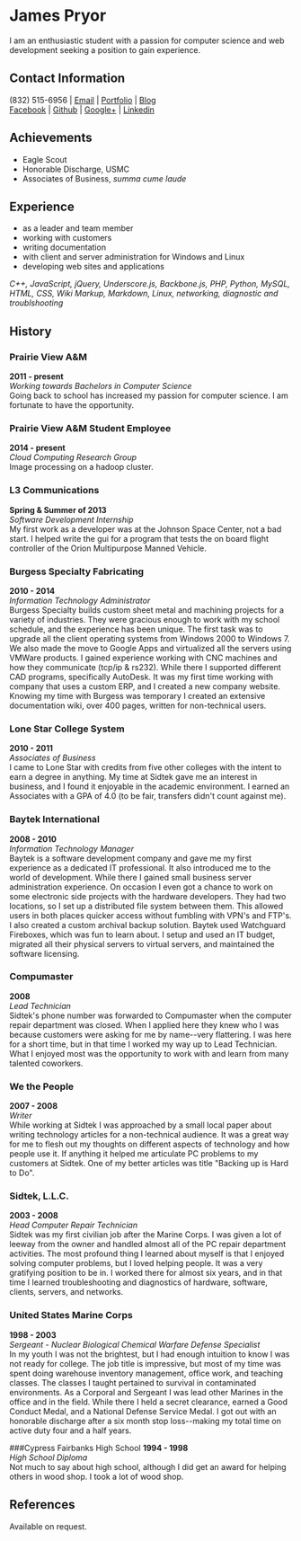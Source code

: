 James Pryor
===========

<!--markdown resume version 2-->

I am an enthusiastic student with a passion for computer science and web 
development seeking a position to gain experience.


Contact Information
-------------------
(832) 515-6956 | 
[Email](james@geekwagon.net) | 
[Portfolio](http://jamespryor.net) | 
[Blog](http://blog.geekwagon.net)  
[Facebook](http://facebook.com/deplicator) | 
[Github](http://github.com/deplicator) | 
[Google+](http://plus.google.com/+JamesPryor) | 
[Linkedin](http://linkedin.com/in/pryorjames)  


Achievements
------------
- Eagle Scout
- Honorable Discharge, USMC
- Associates of Business, _summa cume laude_


Experience
----------
- as a leader and team member
- working with customers
- writing documentation
- with client and server administration for Windows and Linux
- developing web sites and applications

_C++, JavaScript, jQuery, Underscore.js, Backbone.js, PHP, Python, MySQL, HTML, 
CSS, Wiki Markup, Markdown, Linux, networking, diagnostic and troublshooting_


History
-------
### Prairie View A&M
**2011 - present**  
_Working towards Bachelors in Computer Science_  
Going back to school has increased my passion for computer science. I am 
fortunate to have the opportunity.
<!--<meter value="0.6508">earning bachelors</meter>-->

### Prairie View A&M Student Employee
**2014 - present**  
_Cloud Computing Research Group_  
Image processing on a hadoop cluster.

### L3 Communications
**Spring & Summer of 2013**  
_Software Development Internship_  
My first work as a developer was at the Johnson Space Center, not a bad start. I
helped write the gui for a program that tests the on board flight controller of
the Orion Multipurpose Manned Vehicle.

### Burgess Specialty Fabricating
**2010 - 2014**  
_Information Technology Administrator_  
Burgess Specialty builds custom sheet metal and machining projects for a variety
of industries. They were gracious enough to work with my school schedule, and
the experience has been unique. The first task was to upgrade all the client 
operating systems from Windows 2000 to Windows 7. We also made the move to
Google Apps and virtualized all the servers using VMWare products. I gained 
experience working with CNC machines and how they communicate (tcp/ip & rs232).
While there I supported different CAD programs, specifically AutoDesk. It was my
first time working with company that uses a custom ERP, and I created a new 
company website. Knowing my time with Burgess was temporary I created an 
extensive documentation wiki, over 400 pages, written for non-technical users.

### Lone Star College System
**2010 - 2011**  
_Associates of Business_  
I came to Lone Star with credits from five other colleges with the intent to
earn a degree in anything. My time at Sidtek gave me an interest in business,
and I found it enjoyable in the academic environment. I earned an Associates 
with a GPA of 4.0 (to be fair, transfers didn't count against me).

### Baytek International
**2008 - 2010**  
_Information Technology Manager_  
Baytek is a software development company and gave me my first experience as a
dedicated IT professional. It also introduced me to the world of development. 
While there I gained small business server administration experience. On 
occasion I even got a chance to work on some electronic side projects with the 
hardware developers. They had two locations, so I set up a distributed file 
system between them. This allowed users in both places quicker access without 
fumbling with VPN's and FTP's. I also created a custom archival backup solution.
Baytek used Watchguard Fireboxes, which was fun to learn about. I setup and used
an IT budget, migrated all their physical servers to virtual servers, and 
maintained the software licensing.

### Compumaster
**2008**  
_Lead Technician_  
Sidtek's phone number was forwarded to Compumaster when the computer repair 
department was closed. When I applied here they knew who I was because customers
were asking for me by name--very flattering. I was here for a short time, but in
that time I worked my way up to Lead Technician. What I enjoyed most was the 
opportunity to work with and learn from many talented coworkers.

### We the People
**2007 - 2008**  
_Writer_  
While working at Sidtek I was approached by a small local paper about writing
technology articles for a non-technical audience. It was a great way for me to
flesh out my thoughts on different aspects of technology and how people use it.
If anything it helped me articulate PC problems to my customers at Sidtek. One 
of my better articles was title "Backing up is Hard to Do".

### Sidtek, L.L.C.
**2003 - 2008**  
_Head Computer Repair Technician_  
Sidtek was my first civilian job after the Marine Corps. I was given a lot of
leeway from the owner and handled almost all of the PC repair department
activities. The most profound thing I learned about myself is that I enjoyed
solving computer problems, but I loved helping people. It was a very gratifying
position to be in. I worked there for almost six years, and in that time I
learned troubleshooting and diagnostics of hardware, software, clients, servers,
and networks.

### United States Marine Corps
**1998 - 2003**  
_Sergeant - Nuclear Biological Chemical Warfare Defense Specialist_  
In my youth I was not the brightest, but I had enough intuition to know I was
not ready for college. The job title is impressive, but most of my time was 
spent doing warehouse inventory management, office work, and teaching classes. 
The classes I taught pertained to survival in contaminated environments. As a 
Corporal and Sergeant I was lead other Marines in the office and in the field. 
While there I held a secret clearance, earned a Good Conduct Medal, and a 
National Defense Service Medal. I got out with an honorable discharge after a 
six month stop loss--making my total time on active duty four and a half years.

###Cypress Fairbanks High School
**1994 - 1998**  
_High School Diploma_  
Not much to say about high school, although I did get an award for helping 
others in wood shop. I took a lot of wood shop.


References
----------
Available on request.
